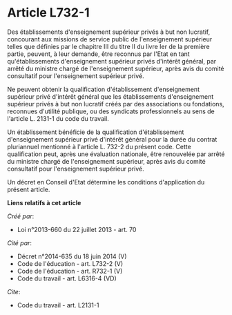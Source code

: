 # Article L732-1

Des établissements d'enseignement supérieur privés à but non lucratif, concourant aux missions de service public de
l'enseignement supérieur telles que définies par le chapitre III du titre II du livre Ier de la première partie, peuvent, à
leur demande, être reconnus par l'Etat en tant qu'établissements d'enseignement supérieur privés d'intérêt général, par
arrêté du ministre chargé de l'enseignement supérieur, après avis du comité consultatif pour l'enseignement supérieur privé. 

Ne peuvent obtenir la qualification d'établissement d'enseignement supérieur privé d'intérêt général que les établissements
d'enseignement supérieur privés à but non lucratif créés par des associations ou fondations, reconnues d'utilité publique, ou
des syndicats professionnels au sens de l'article L. 2131-1 du code du travail. 

Un établissement bénéficie de la qualification d'établissement d'enseignement supérieur privé d'intérêt général pour la durée
du contrat pluriannuel mentionné à l'article L. 732-2 du présent code. Cette qualification peut, après une évaluation
nationale, être renouvelée par arrêté du ministre chargé de l'enseignement supérieur, après avis du comité consultatif pour
l'enseignement supérieur privé. 

Un décret en Conseil d'Etat détermine les conditions d'application du présent article.

**Liens relatifs à cet article**

_Créé par_:

  - Loi n°2013-660 du 22 juillet 2013 - art. 70

_Cité par_:

  - Décret n°2014-635 du 18 juin 2014 (V)
  - Code de l'éducation - art. L732-2 (V)
  - Code de l'éducation - art. R732-1 (V)
  - Code du travail - art. L6316-4 (VD)

_Cite_:

  - Code du travail - art. L2131-1

